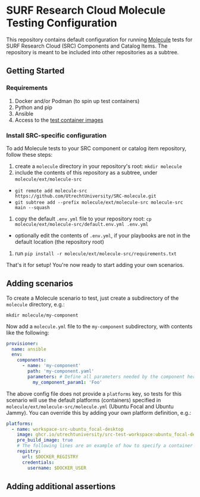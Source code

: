 # SURF Research Cloud Molecule Testing Configuration

This repository contains default configuration for running [Molecule](https://ansible.readthedocs.io/projects/molecule/) tests for SURF Research Cloud (SRC) Components and Catalog Items. The repository is meant to be included into other repositories as a subtree.

## Getting Started

### Requirements

1. Docker and/or Podman (to spin up test containers)
1. Python and pip
1. Ansible
1. Access to the [test container images](https://github.com/UtrechtUniversity/SRC-test-workspace)

### Install SRC-specific configuration

To add Molecule tests to your SRC component or catalog item repository, follow these steps:

1. create a `molecule` directory in your repository's root: `mkdir molecule`
1. include the contents of this repository as a subtree, under `molecule/ext/molecule-src`
  * `git remote add molecule-src https://github.com/UtrechtUniversity/SRC-molecule.git`
  * `git subtree add --prefix molecule/ext/molecule-src molecule-src main --squash`
1. copy the default `.env.yml` file to your repository root: `cp molecule/ext/molecule-src/default.env.yml .env.yml`
  * optionally edit the contents of `.env.yml`, if your playbooks are not in the default location (the repository root)
1. run `pip install -r molecule/ext/molecule-src/requirements.txt`

That's it for setup! You're now ready to start adding your own scenarios.

## Adding scenarios

To create a Molecule scenario to test, just create a subdirectory of the `molecule` directory, e.g.:

`mkdir molecule/my-component`

Now add a `molecule.yml` file to the `my-component` subdirectory, with contents like the following:

```yaml
provisioner:
  name: ansible
  env:
    components:
      - name: 'my-component'
        path: 'my-component.yaml'
        parameters: # Define all parameters needed by the component here
          my_component_param1: 'Foo'
```

The above config file does not provide a `platforms` key, so tests for this scenario will use the default platforms (containers) specified in `molecule/ext/molecule-src/molecule.yml` (Ubuntu Focal and Ubuntu Jammy). You can override this by adding your own platform definition, e.g.:

```yaml
platforms:
  - name: workspace-src-ubuntu_focal-desktop
    image: ghcr.io/utrechtuniversity/src-test-workspace:ubuntu_focal-desktop
    pre_build_image: true
    # The following lines are an example of how to specify a container registry to pull the image from, if it is not already available locally.
    registry:
      url: $DOCKER_REGISTRY
      credentials:
        username: $DOCKER_USER
```

## Adding additional assertions
